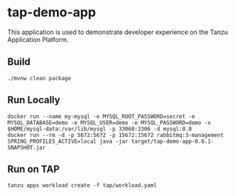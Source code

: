#   tap-demo-app

This application is used to demonstrate developer experience on the Tanzu Application Platform.

##  Build

```shell
./mvnw clean package
```

##  Run Locally

```shell
docker run --name my-mysql -e MYSQL_ROOT_PASSWORD=secret -e MYSQL_DATABASE=demo -e MYSQL_USER=demo -e MYSQL_PASSWORD=demo -v $HOME/mysql-data:/var/lib/mysql -p 33060:3306 -d mysql:8.0
docker run --rm -d -p 5672:5672 -p 15672:15672 rabbitmq:3-management
SPRING_PROFILES_ACTIVE=local java -jar target/tap-demo-app-0.0.1-SNAPSHOT.jar
```

##  Run on TAP

```shell
tanzu apps workload create -f tap/workload.yaml
```